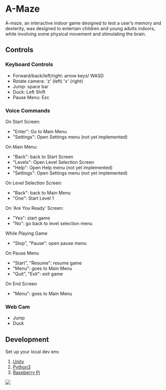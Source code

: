# A-Maze

A-maze, an interactive indoor game designed to test a user’s memory and dexterity, was designed to entertain children and young adults indoors, while involving some physical movement and stimulating the brain.

## Controls

### Keyboard Controls

- Forward/back/left/right: arrow keys/ WASD
- Rotate camera: 'z' (left) 'x' (right)
- Jump: space bar
- Duck: Left Shift
- Pause Menu: Esc

### Voice Commands

On Start Screen:
- "Enter": Go to Main Menu
- "Settings": Open Settings menu (not yet implemented)

On Main Menu:
- "Back": back to Start Screen
- "Levels": Open Level Selection Screen
- "Help": Open Help menu (not yet implemented)
- "Settings": Open Settings menu (not yet implemented)

On Level Selection Screen:
- "Back": back to Main Menu
- "One": Start Level 1

On 'Are You Ready' Screen:
- "Yes": start game
- "No": go back to level selection menu

While Playing Game
- "Stop", "Pause": open pause menu

On Pause Menu
- "Start", "Resume": resume game
- "Menu": goes to Main Menu
- "Quit", "Exit": exit game

On End Screen
- "Menu": goes to Main Menu


### Web Cam

- Jump
- Duck

## Development

Set up your local dev env.

1. [Unity](https://unity3d.com/get-unity/download)
2. [Python3](https://www.python.org/downloads/)
3. [Raspberry Pi](https://www.raspberrypi.com/products/)

<img src="..\1.jpg" />
